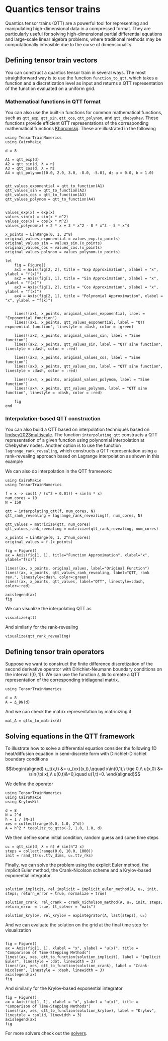 # Quantics tensor trains

Quantics tensor trains (QTT) are a powerful tool for representing and manipulating high-dimensional data in a compressed format. They are particularly useful for solving high-dimensional partial differential equations and large-scale linear algebra problems, where traditional methods may be computationally infeasible due to the curse of dimensionality.

## Defining tensor train vectors

You can construct a quantics tensor train in several ways. The most straightforward way is to use the function `function_to_qtt`, which takes a function and a discretization level as input and returns a QTT representation of the function evaluated on a uniform grid.


### Mathematical functions in QTT format

You can also use the built-in functions for common mathematical functions, such as `qtt_exp`, `qtt_sin`, `qtt_cos`, `qtt_polynom`, and `qtt_chebyshev`. These functions provide efficient QTT representations of the corresponding mathematical functions [Khoromskij](@cite). These are illustrated in the following 

```@example 3
using TensorTrainNumerics
using CairoMakie

d = 8

A1 = qtt_exp(d)
A2 = qtt_sin(d, λ = π)
A3 = qtt_cos(d, λ = π)
A4 = qtt_polynom([0.0, 2.0, 3.0, -8.0, -5.0], d; a = 0.0, b = 1.0)


qtt_values_exponential = qtt_to_function(A1)
qtt_values_sin = qtt_to_function(A2)
qtt_values_cos = qtt_to_function(A3)
qtt_values_polynom = qtt_to_function(A4)


values_exp(x) = exp(x)
values_sin(x) = sin(x * π^2)
values_cos(x) = cos(x * π^2)
values_polynom(x) = 2 * x + 3 * x^2 - 8 * x^3 - 5 * x^4

x_points = LinRange(0, 1, 2^8)
original_values_exponential = values_exp.(x_points)
original_values_sin = values_sin.(x_points)
original_values_cos = values_cos.(x_points)
original_values_polynom = values_polynom.(x_points)

let
    fig = Figure()
    ax1 = Axis(fig[2, 2], title = "Exp Approximation", xlabel = "x", ylabel = "f(x)")
    ax2 = Axis(fig[1, 1], title = "Sin Approximation", xlabel = "x", ylabel = "f(x)")
    ax3 = Axis(fig[1, 2], title = "Cos Approximation", xlabel = "x", ylabel = "f(x)")
    ax4 = Axis(fig[2, 1], title = "Polynomial Approximation", xlabel = "x", ylabel = "f(x)")


    lines!(ax1, x_points, original_values_exponential, label = "Exponential function")
    lines!(ax1, x_points, qtt_values_exponential, label = "QTT exponential function", linestyle = :dash, color = :green)

    lines!(ax2, x_points, original_values_sin, label = "Sine function")
    lines!(ax2, x_points, qtt_values_sin, label = "QTT sine function", linestyle = :dash, color = :red)

    lines!(ax3, x_points, original_values_cos, label = "Sine function")
    lines!(ax3, x_points, qtt_values_cos, label = "QTT sine function", linestyle = :dash, color = :red)

    lines!(ax4, x_points, original_values_polynom, label = "Sine function")
    lines!(ax4, x_points, qtt_values_polynom, label = "QTT sine function", linestyle = :dash, color = :red)

    fig
end
```

### Interpolation-based QTT construction

You can also build a QTT based on interpolation techniques based on [lindsey2023multiscale](@cite). The function `interpolating_qtt` constructs a QTT representation of a given function using polynomial interpolation at Chebyshev nodes. Another option is to use the function `lagrange_rank_revealing`, which constructs a QTT representation using a rank-revealing approach based on Lagrange interpolation as shown in this example

We can also do interpolation in the QTT framework:

```@example 2
using CairoMakie
using TensorTrainNumerics

f = x -> cos(1 / (x^3 + 0.01)) + sin(π * x)
num_cores = 10  
N = 150 

qtt = interpolating_qtt(f, num_cores, N)
qtt_rank_revealing = lagrange_rank_revealing(f, num_cores, N)

qtt_values = matricize(qtt, num_cores)
qtt_values_rank_revealing = matricize(qtt_rank_revealing, num_cores)

x_points = LinRange(0, 1, 2^num_cores)
original_values = f.(x_points)

fig = Figure()
ax = Axis(fig[1, 1], title="Function Approximation", xlabel="x", ylabel="f(x)")

lines!(ax, x_points, original_values, label="Original Function")
lines!(ax, x_points, qtt_values_rank_revealing, label="QTT, rank rev.", linestyle=:dash, color=:green)
lines!(ax, x_points, qtt_values, label="QTT", linestyle=:dash, color=:red)

axislegend(ax)
fig
```
We can visualize the interpolating QTT as 
```@example 2
visualize(qtt)
```
And similarly for the rank-revealing
```@example 2
visualize(qtt_rank_revealing)
```

## Defining tensor train operators

Suppose we want to construct the finite difference discretization of the second derivative operator with Dirichlet-Neumann boundary conditions on the interval \([0, 1]\). We can use the function `Δ_DN` to create a QTT representation of the corresponding tridiagonal matrix. 

```@example QTT_operators
using TensorTrainNumerics

d = 8
A = Δ_DN(d)
```

And we can check the matrix representation by matricizing it
```@example QTT_operators
mat_A = qtto_to_matrix(A)
```

## Solving equations in the QTT framework

To illustrate how to solve a differential equation consider the following 1D heat/diffusion equation in semi-discrete form with Dirichlet-Dirichlet boundary conditions
```math
\begin{aligned}
u_t(x,t) &= u_{xx}(x,t),\qquad x\in(0,1),\ t\ge 0,\\
u(x,0) &= \sin(\pi x),\\
u(0,t)&=0,\quad u(1,t)=0.
\end{aligned}
```
We define the operator

```@example heat
using TensorTrainNumerics
using CairoMakie
using KrylovKit

d = 8
N = 2^d
h = 1 / (N-1)
xes = collect(range(0.0, 1.0, 2^d))
A = h^2 * toeplitz_to_qtto(-2, 1.0, 1.0, d)
```
We then define some initial condition, random guess and some time steps
```@example heat
u₀ = qtt_sin(d, λ = π) # sin(π^2 x)
steps = collect(range(0.0, 10.0, 1000))
init = rand_tt(u₀.ttv_dims, u₀.ttv_rks)
```
Finally, we can solve the problem using the explicit Euler method, the implicit Euler method, the Crank-Nicolson scheme and a Krylov-based exponential integrator
```@example heat

solution_implicit, rel_implicit = implicit_euler_method(A, u₀, init, steps; return_error = true, normalize = true)

solution_crank, rel_crank = crank_nicholson_method(A, u₀, init, steps; return_error = true, tt_solver = "mals")

solution_krylov, rel_krylov = expintegrator(A, last(steps), u₀)
```
And we can evaluate the solution on the grid at the final time step for visualization

```@example heat

fig = Figure()
ax = Axis(fig[1, 1], xlabel = "x", ylabel = "u(x)", title = "Comparison of Time-Stepping Methods")
lines!(ax, xes, qtt_to_function(solution_implicit), label = "Implicit Euler", linestyle = :dot, linewidth = 3)
lines!(ax, xes, qtt_to_function(solution_crank), label = "Crank-Nicolson", linestyle = :dash, linewidth = 3)
axislegend(ax)
fig
```
And similarly for the Krylov-based exponential integrator
```@example heat
fig = Figure()
ax = Axis(fig[1, 1], xlabel = "x", ylabel = "u(x)", title = "Comparison of Time-Stepping Methods")
lines!(ax, xes, qtt_to_function(solution_krylov), label = "Krylov", linestyle = :solid, linewidth = 3)
axislegend(ax)
fig
```
For more solvers check out the [solvers](https://github.com/MartinMikkelsen/TensorTrainNumerics.jl/tree/main/src/solvers).